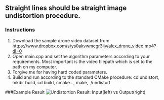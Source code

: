 ## Straight lines should be straight image undistortion procedure.
### Instructions
1. Download the sample drone video dataset from https://www.dropbox.com/s/ys0akvwmcgr3iiv/alex_drone_video.mp4?dl=0
2. Open main.cpp and set the algorithm parameters according to your requirements. Most important is the video filepath which is set to the path on my computer.
3. Forgive me for having hard coded parameters.
4. Build and run according to the standard CMake procedure: cd undistort, mkdir build, cd build, cmake .., make, ./undistort

###Example Result
![Undistortion Result: Input(left) vs Output(right)](https://github.com/alexhagiopol/undistort/blob/master/example_result.png)

